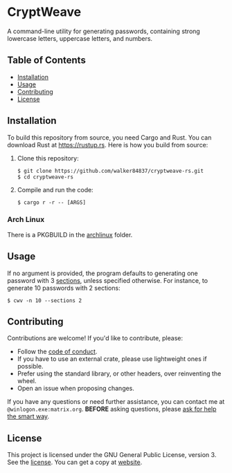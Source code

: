 # CryptWeave

A command-line utility for generating passwords, containing strong lowercase
letters, uppercase letters, and numbers.

## Table of Contents

  - [Installation](#installation)
  - [Usage](#usage)
  - [Contributing](#contributing)
  - [License](#license)

## Installation

To build this repository from source, you need Cargo and Rust. You can download
Rust at <https://rustup.rs>. Here is how you build from source:

1.  Clone this repository:
    ``` console
    $ git clone https://github.com/walker84837/cryptweave-rs.git
    $ cd cryptweave-rs
    ```
2.  Compile and run the code:
    ``` console
    $ cargo r -r -- [ARGS]
    ```

### Arch Linux

There is a PKGBUILD in the [archlinux](archlinux/) folder.

## Usage

If no argument is provided, the program defaults to generating one password
with 3 [sections](docs/sections.md), unless specified otherwise. For instance,
to generate 10 passwords with 2 sections:

``` console
$ cwv -n 10 --sections 2 
```

## Contributing

Contributions are welcome! If you'd like to contribute, please:

  - Follow the [code of conduct](CODE_OF_CONDUCT.md).
  - If you have to use an external crate, please use lightweight ones if
    possible.
  - Prefer using the standard library, or other headers, over reinventing the
    wheel.
  - Open an issue when proposing changes.

If you have any questions or need further assistance, you can contact me at
`@winlogon.exe:matrix.org`. **BEFORE** asking questions, please [ask for help
the smart way](http://catb.org/~esr/faqs/smart-questions.html).

## License

This project is licensed under the GNU General Public License, version 3. See
the [license](LICENSE.md). You can get a copy at
[website](https://www.gnu.org/licenses/gpl-3.0.html).
